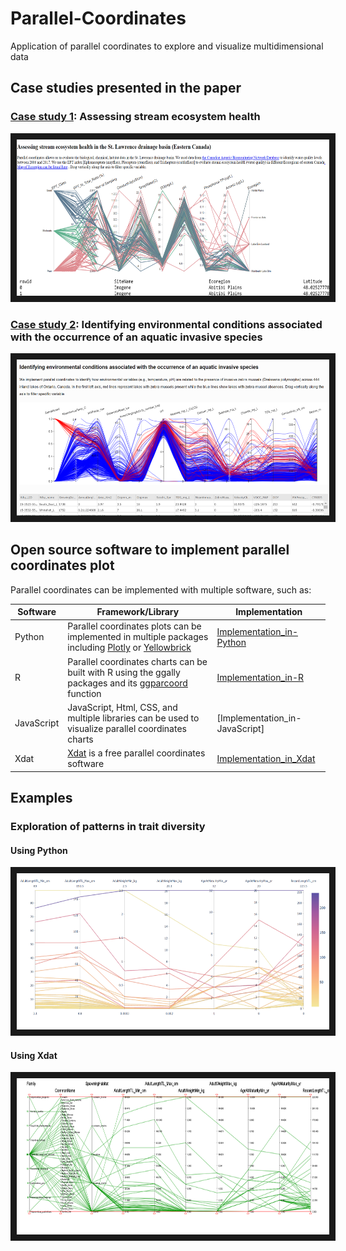 # Parallel-Coordinates
Application of parallel coordinates to explore and visualize multidimensional data 

## Case studies presented in the paper

### [Case study 1]: Assessing stream ecosystem health 

<a href="http://oalminagorta.byethost7.com/CABIN/index.html" target="_blank"><img src="https://github.com/alminagorta/Parallel-Coordinates/blob/master/Miscellaneous/CaseStudies/Cabin_plot.png" 
alt="IMAGE ALT TEXT HERE" width="500" height="250" border="10" /></a>


### [Case study 2]: Identifying environmental conditions associated with the occurrence of an aquatic invasive species


<a href="http://oalminagorta.byethost7.com/ZebraMussel/index.html" target="_blank"><img src="https://github.com/alminagorta/Parallel-Coordinates/blob/master/Miscellaneous/CaseStudies/ZebraMussel.png" 
alt="IMAGE ALT TEXT HERE" width="500" height="250" border="10" /></a>



[Case study 1]: http://oalminagorta.byethost7.com/CABIN/index.html
[Case study 2]: http://oalminagorta.byethost7.com/ZebraMussel/index.html

 ## Open source software to implement parallel coordinates plot
 Parallel coordinates can be implemented with multiple software, such as:

Software | Framework/Library | Implementation
--- | --- | ---  
Python | Parallel coordinates plots can be implemented in multiple packages including [Plotly] or [Yellowbrick] | [Implementation_in-Python]
R | Parallel coordinates charts can be built with R using the ggally packages and its [ggparcoord] function | [Implementation_in-R]
JavaScript | JavaScript, Html, CSS, and multiple libraries can be used to visualize parallel coordinates charts | [Implementation_in-JavaScript]
Xdat | [Xdat] is a free parallel coordinates software |   [Implementation_in_Xdat] |

[Implementation_in-Python]: https://github.com/alminagorta/Parallel-Coordinates/tree/master/Python
[Implementation_in-R]: 
[Implementation_in-JavaScript]: 
[Implementation_in_Xdat]: https://github.com/alminagorta/Parallel-Coordinates/tree/master/Xdat
[Plotly]: https://plotly.com/python/parallel-coordinates-plot/

## Examples
### Exploration of patterns in trait diversity
#### Using Python
<a href="https://github.com/alminagorta/Parallel-Coordinates/tree/master/Python" target="_blank"><img src="https://github.com/alminagorta/Parallel-Coordinates/blob/master/Python/Parallel_Plot.png" 
alt="IMAGE ALT TEXT HERE" width="500" height="250" border="10" /></a>

#### Using Xdat
<a href="https://github.com/alminagorta/Parallel-Coordinates/tree/master/Xdat" target="_blank"><img src="https://github.com/alminagorta/Parallel-Coordinates/blob/master/Xdat/fish1.png" 
alt="IMAGE ALT TEXT HERE" width="500" height="250" border="10" /></a>


 [Xdat]: https://www.xdat.org/
 [Yellowbrick]: https://www.scikit-yb.org/en/latest/api/features/pcoords.html
 [ggparcoord]: https://www.r-graph-gallery.com/parallel-plot-ggally.html
[Matlab package]: https://www.mathworks.com/help/matlab/ref/parallelplot.html


